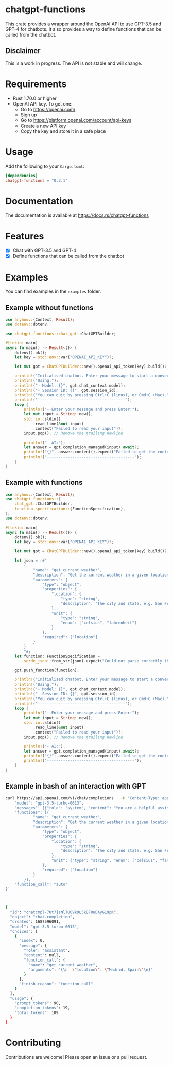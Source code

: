 # chatgpt-functions

This crate provides a wrapper around the OpenAI API to use GPT-3.5 and GPT-4 for chatbots. It also provides a way to define functions that can be called from the chatbot.

## Disclaimer

This is a work in progress. The API is not stable and will change.

# Requirements

- Rust 1.70.0 or higher
- OpenAI API key. To get one:
  - Go to https://openai.com/
  - Sign up
  - Go to https://platform.openai.com/account/api-keys
  - Create a new API key
  - Copy the key and store it in a safe place

# Usage

Add the following to your `Cargo.toml`:

```toml
[dependencies]
chatgpt-functions = "0.3.1"
```

# Documentation

The documentation is available at https://docs.rs/chatgpt-functions

# Features

- [x] Chat with GPT-3.5 and GPT-4
- [x] Define functions that can be called from the chatbot

# Examples

You can find examples in the `examples` folder.

## Example without functions

```rust
use anyhow::{Context, Result};
use dotenv::dotenv;

use chatgpt_functions::chat_gpt::ChatGPTBuilder;

#[tokio::main]
async fn main() -> Result<()> {
    dotenv().ok();
    let key = std::env::var("OPENAI_API_KEY")?;

    let mut gpt = ChatGPTBuilder::new().openai_api_token(key).build()?;

    println!("Initialised chatbot. Enter your message to start a conversation.");
    println!("Using:");
    println!("- Model: {}", gpt.chat_context.model);
    println!("- Session ID: {}", gpt.session_id);
    println!("You can quit by pressing Ctrl+C (linux), or Cmd+C (Mac).");
    println!("--------------------------------------");
    loop {
        println!("- Enter your message and press Enter:");
        let mut input = String::new();
        std::io::stdin()
            .read_line(&mut input)
            .context("Failed to read your input")?;
        input.pop(); // Remove the trailing newline

        println!("- AI:");
        let answer = gpt.completion_managed(input).await?;
        println!("{}", answer.content().expect("Failed to get the content"));
        println!("--------------------------------------");
    }
}
```

## Example with functions

```rust
use anyhow::{Context, Result};
use chatgpt_functions::{
    chat_gpt::ChatGPTBuilder,
    function_specification::{FunctionSpecification},
};
use dotenv::dotenv;

#[tokio::main]
async fn main() -> Result<()> {
    dotenv().ok();
    let key = std::env::var("OPENAI_API_KEY")?;

    let mut gpt = ChatGPTBuilder::new().openai_api_token(key).build()?;

    let json = r#"
        {
            "name": "get_current_weather",
            "description": "Get the current weather in a given location",
            "parameters": {
                "type": "object",
                "properties": {
                    "location": {
                        "type": "string",
                        "description": "The city and state, e.g. San Francisco, CA"
                    },
                    "unit": {
                        "type": "string",
                        "enum": ["celsius", "fahrenheit"]
                    }
                },
                "required": ["location"]
            }
        }
        "#;
    let function: FunctionSpecification =
        serde_json::from_str(json).expect("Could not parse correctly the function specification");

    gpt.push_function(function);

    println!("Initialised chatbot. Enter your message to start a conversation.");
    println!("Using:");
    println!("- Model: {}", gpt.chat_context.model);
    println!("- Session ID: {}", gpt.session_id);
    println!("You can quit by pressing Ctrl+C (linux), or Cmd+C (Mac).");
    println!("--------------------------------------");
    loop {
        println!("- Enter your message and press Enter:");
        let mut input = String::new();
        std::io::stdin()
            .read_line(&mut input)
            .context("Failed to read your input")?;
        input.pop(); // Remove the trailing newline

        println!("- AI:");
        let answer = gpt.completion_managed(input).await?;
        println!("{}", answer.content().expect("Failed to get the content"));
        println!("--------------------------------------");
    }
}
```

## Example in bash of an interaction with GPT

```bash
curl https://api.openai.com/v1/chat/completions   -H "Content-Type: application/json"   -H "Authorization: Bearer $OPENAI_API_KEY"   -d '{
    "model": "gpt-3.5-turbo-0613",
    "messages": [{"role": "system", "content": "You are a helpful assistant."}, {"role": "user", "content": "What is the weather like in Madrid, Spain?"}],
    "functions": [{
            "name": "get_current_weather",
            "description": "Get the current weather in a given location",
            "parameters": {
                "type": "object",
                "properties": {
                    "location": {
                        "type": "string",
                        "description": "The city and state, e.g. San Francisco, CA"
                    },
                    "unit": {"type": "string", "enum": ["celsius", "fahrenheit"]}
                },
                "required": ["location"]
            }
        }],
    "function_call": "auto"
}'



{
  "id": "chatcmpl-7Ut7jsNlTUO9k9L5kBF0uDAyG19pK",
  "object": "chat.completion",
  "created": 1687596091,
  "model": "gpt-3.5-turbo-0613",
  "choices": [
    {
      "index": 0,
      "message": {
        "role": "assistant",
        "content": null,
        "function_call": {
          "name": "get_current_weather",
          "arguments": "{\n  \"location\": \"Madrid, Spain\"\n}"
        }
      },
      "finish_reason": "function_call"
    }
  ],
  "usage": {
    "prompt_tokens": 90,
    "completion_tokens": 19,
    "total_tokens": 109
  }
}
```

# Contributing

Contributions are welcome! Please open an issue or a pull request.
